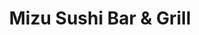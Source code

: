 ---
layout: place
title: "Mizu Sushi Bar & Grill"
permalink: /california/mountain-view/mizu-sushi-bar-grill.html
stateAbbr: CA
stateName: California
cityName: Mountain View
seo:
  name: "Mizu Sushi Bar & Grill"
  type: Restaurant
  links: null
description: "Mizu Sushi Bar & Grill serves delicious sushi in Mountain View, California. Try fresh Japanese dishes for a great dining experience. "
place_id: ChIJbdRr8Juwj4ARRFNrtLQtGjs
photos:
  - name: >-
      places/ChIJbdRr8Juwj4ARRFNrtLQtGjs/photos/AeeoHcIohmFCTTwYJOj5HOtluv4c7Wnxtrut1TwxRpSH2IH4uGx1sxXUhVqJWv8goEibcCzuvKFfZzF-sIqEGqvzol9R-JA95wtJnK_86iyEww6NI58XnCXGLTuauR_fBAxySFG9oCGHJnwfrYd6FLf5Rn24kDuSbyRa98uu4GIbJCm3qDPlBbQvJ_u8omftXNSOMiwyOumUgjlRqLKFUgFrNMOpMotVtiySOPFY1IAQQpB1dlQn1KRt5SXHapXRl7b_WC4nEJEaozCyUD1NT7y62kfYFgQ5BRQ_QWrEGEhKBN7yHtXFpOfWT072D57p-nHVWgqPoYVtx-awhnF7QYxXCEYeN6WQSIQ4tYFc6ipymytI3b7P1APSh9HibBFO542rvmbD1Xb2f8psSLENBvhn63JBVe79DRNXDQ1s0lxFQ-Ii_gp8
    widthPx: 3242
    heightPx: 1848
    authorAttributions:
      - displayName: Gilbert Siegel
        uri: https://maps.google.com/maps/contrib/110394644997508167559
        photoUri: >-
          https://lh3.googleusercontent.com/a-/ALV-UjXsDKF-F_k2pB9g9MspdA_y-6iimqDUaQv4DVMJR_xYndQBEPtrSQ=s100-p-k-no-mo
    flagContentUri: >-
      https://www.google.com/local/imagery/report/?cb_client=maps_api_places.places_api&image_key=!1e10!2sCIHM0ogKEICAgICEip2YjwE&hl=en-US
    googleMapsUri: >-
      https://www.google.com/maps/place//data=!3m4!1e2!3m2!1sCIHM0ogKEICAgICEip2YjwE!2e10!4m2!3m1!1s0x808fb09bf06bd46d:0x3b1a2db4b46b5344
  - name: >-
      places/ChIJbdRr8Juwj4ARRFNrtLQtGjs/photos/AeeoHcI-4yzVeUZN9lBLbFeD_buV-gWwNQWA1TpxjtAp4SSx_Muh_L9YT6kVDDlyzfzVKt5yWE3ONKxsFYLYNwKgx1pZBW2JPjDLqk79Y5hm9JYJn6ENodmd-XzFexFN-uQbF7uHvDXmjwmIV89XtuRSoyUPuQNfvTxtX6Z9v-emDoGrS_TTR8lWTCbEe3RaEHrK4jjZ9i1wwRtWuqWDEaIXRxzvld67difERGGMN18GyEGrjqIoG_Uem9hWeGG3Xi2NOayUMg5q-hYW9OFRHeUOYjYk72p0ARsoSiI4PL0ndQytnA
    widthPx: 1600
    heightPx: 900
    authorAttributions:
      - displayName: Mizu Sushi Bar & Grill
        uri: https://maps.google.com/maps/contrib/109223877330929689404
        photoUri: >-
          https://lh3.googleusercontent.com/a-/ALV-UjXwzLvXOs0opwtNUubxmbYWFCJVBPi6EKUfaO10D5zYkNzbJhs=s100-p-k-no-mo
    flagContentUri: >-
      https://www.google.com/local/imagery/report/?cb_client=maps_api_places.places_api&image_key=!1e10!2sAF1QipOlkjcmY2ODM2vjWPDDQ19_ZWN4RMM4x6lsB8WY&hl=en-US
    googleMapsUri: >-
      https://www.google.com/maps/place//data=!3m4!1e2!3m2!1sAF1QipOlkjcmY2ODM2vjWPDDQ19_ZWN4RMM4x6lsB8WY!2e10!4m2!3m1!1s0x808fb09bf06bd46d:0x3b1a2db4b46b5344
  - name: >-
      places/ChIJbdRr8Juwj4ARRFNrtLQtGjs/photos/AeeoHcLrwNrE3n0NXQ9hOiidXqMTeZM81cekoVdRTluN8I3j8yRqayK8shLZJUiQiWqfiDNOnHdSkXONKmiPAjF6me1URbhEOk_QTHzXl0z8snEGouVQOPSbWKAkS2SFINRGk7jgUMCf34Xj3phUpET5qAYNCTq4kYYmeoSWT-OMqp7Ul5bF5ckIZXcQnxipGe3FkbDc8Bbv1kFp18KktR-LiFg3lTU38Ts_KwmMplkGGw3mP2sbbbGElaVU1CIz2Ny0-Zu8pjC-reGHRzePwVoB0-n0s54QHQa5mYAFQDMPGOYKpm6ySRBz6uSGuvajQV8daP7_Zg7F64GziQs1PH9P_4g11Q4QDzegzgRqE10050bFpL9C355If2rNZtA1jh-rpR97CcLw_TX2YH0s2YW0dR-7YsHGJsLPczdtiapSY4068Q
    widthPx: 3600
    heightPx: 4800
    authorAttributions:
      - displayName: Sabina A
        uri: https://maps.google.com/maps/contrib/105387482579958130835
        photoUri: >-
          https://lh3.googleusercontent.com/a-/ALV-UjVhgY23uNrwAm3n5v5ox_m8kMsYThLJfQm4u5rhWKQEFvCVh2q56A=s100-p-k-no-mo
    flagContentUri: >-
      https://www.google.com/local/imagery/report/?cb_client=maps_api_places.places_api&image_key=!1e10!2sCIHM0ogKEICAgMCw-IuGbg&hl=en-US
    googleMapsUri: >-
      https://www.google.com/maps/place//data=!3m4!1e2!3m2!1sCIHM0ogKEICAgMCw-IuGbg!2e10!4m2!3m1!1s0x808fb09bf06bd46d:0x3b1a2db4b46b5344
  - name: >-
      places/ChIJbdRr8Juwj4ARRFNrtLQtGjs/photos/AeeoHcLzHaao8wY-Y7BBGupdm_-9sMLkFV1VnmUgYSMNwATA_08VEtb_3iqo7ybJQmL2iBEYP7sQm7vtpHD0EG2yKbAy4SwxNTzILaqpc5NTxCtWldXtc59z4U4lmIpyZbIMOKyEbscQFhzVBj0nDw8wY1XQMvX8BbFzMqRnxzLU5Mni3QNT1v2Lhrd0RfV-c3twN4FxjUWc1nrw8G9ALvsWUui_E1jQXj_BWFhtZiSGPUMQZyJxtHoiFWlQmkn_hzAXslvrxJNObeme_Sw10b3phMbVDnDxzsiL6S_YCtXQEjS7t5Z9YysJxd5jNJC5d2MpT0qFpn0AQzUAcbL_h-gfpYXiz4sdRKLmQNaIlqBqPmFUTHxXFw0WsZNcmdMsaziV44F4GMT-OSmDmSMQi6hzLMDuFkY3iwej2oci5jiiqa-kpg
    widthPx: 4032
    heightPx: 3024
    authorAttributions:
      - displayName: Sandeepa Dey
        uri: https://maps.google.com/maps/contrib/116367630541117736989
        photoUri: >-
          https://lh3.googleusercontent.com/a-/ALV-UjUZsk2cNXckiQ018dtyya7rPPhUOz8V4myxc0Xat3WHTUl_y_ry9w=s100-p-k-no-mo
    flagContentUri: >-
      https://www.google.com/local/imagery/report/?cb_client=maps_api_places.places_api&image_key=!1e10!2sCIHM0ogKEICAgMDQ_IGoew&hl=en-US
    googleMapsUri: >-
      https://www.google.com/maps/place//data=!3m4!1e2!3m2!1sCIHM0ogKEICAgMDQ_IGoew!2e10!4m2!3m1!1s0x808fb09bf06bd46d:0x3b1a2db4b46b5344
  - name: >-
      places/ChIJbdRr8Juwj4ARRFNrtLQtGjs/photos/AeeoHcKTjNSlQjRa1HiQdF6EnzZYVOJ1tP39X4D973p48OQhdbTfkRvsaFIxXaBrJetjZP6zs6VpNa9nPXMi9p_isNHJ_ygzFzSVwd3Ym-LIxcylregOInqwgFd4jmUr_NeHEpyQZJMFo-DdMYMcKbQIU3otizQLFKL6-4Hyr3_89U4qRXTo6lKb_nhOUQWMzl6GQ6Zwl3wqSXQd3eYNxyZySzn4YRZhmu4LD2AHSmF8ZNzFwp74KIuTYrcT6F9fyCiQtrX6w6xUB-yfIacPbkUUMRQ9ry4tYbKSzKnEzFc0QilJOZcn4nz2iDlf74WRa1IO_2v9sw6KiPDzcI1uvFh6U9e9nO54eANx1tq9qXVUL4N4OA2ZvvrJ-5rKdbyuHdNTzwpJvQsuN85HySNGU79794nUq-vIkNnxWoHcfqlApJEVWrqb
    widthPx: 3024
    heightPx: 4032
    authorAttributions:
      - displayName: Henry Ying
        uri: https://maps.google.com/maps/contrib/109984379356284038160
        photoUri: >-
          https://lh3.googleusercontent.com/a-/ALV-UjVxznGPjK0N4Ks2bhz1zHRPCU0IUJhcDx99CRgdKi5Zsa8NGe4=s100-p-k-no-mo
    flagContentUri: >-
      https://www.google.com/local/imagery/report/?cb_client=maps_api_places.places_api&image_key=!1e10!2sCIHM0ogKEICAgIDLp5a35QE&hl=en-US
    googleMapsUri: >-
      https://www.google.com/maps/place//data=!3m4!1e2!3m2!1sCIHM0ogKEICAgIDLp5a35QE!2e10!4m2!3m1!1s0x808fb09bf06bd46d:0x3b1a2db4b46b5344
  - name: >-
      places/ChIJbdRr8Juwj4ARRFNrtLQtGjs/photos/AeeoHcIVZxH-51SMwBhKm_4bkrb1LJtmpfEovC34AmJhgcQwQVJHA0EZvLBTHbyc2v23Dh_5RNBGwE9xUHsXFD0SxIpZzVhLaNfbwM66YwIFZtr1p-xMy8uK7JorDdziYRrmO4XxsUPFpSkLvfFWZz7-LggKO8Geb-s72xn1oVewgHldxRYRVfy0VzStC300xBVqJrgbws3i9LL7zyHveJ6dhZAwm508vJxdBl-KcqBM_aCN70EqRyC5pZJ7SE7x2ivCm0HSOL0BvO5ky-wgchsj6PkDbe35ZkdfNb3vn6ndggkFs6DYhrUdtKbsWo4kWYMOkPw2qaOJ8_fG_SA1ChNsuOi5Ep-YC6oB86T4aKU4I1iKZ-8G5hTlGObAghZPcNA3Hp1HMpU2Cu43q1rreOst7kq8eSQEDeadM31ZlYHlTUfe-uZRxEwjs_1-zTWcbg
    widthPx: 4000
    heightPx: 2250
    authorAttributions:
      - displayName: Michael Talis
        uri: https://maps.google.com/maps/contrib/111594055477258150640
        photoUri: >-
          https://lh3.googleusercontent.com/a/ACg8ocJzSF9YL6x3oIODdUWvcNsCOwi-nMC7-OyqxUcBAskslUfcypM=s100-p-k-no-mo
    flagContentUri: >-
      https://www.google.com/local/imagery/report/?cb_client=maps_api_places.places_api&image_key=!1e10!2sCIABIhAGbzaq4xNwxWfhdZYABly8&hl=en-US
    googleMapsUri: >-
      https://www.google.com/maps/place//data=!3m4!1e2!3m2!1sCIABIhAGbzaq4xNwxWfhdZYABly8!2e10!4m2!3m1!1s0x808fb09bf06bd46d:0x3b1a2db4b46b5344
  - name: >-
      places/ChIJbdRr8Juwj4ARRFNrtLQtGjs/photos/AeeoHcLJlontDTxGAw2JJ84Kl6kgfR78bWgt_lQZ9rVtmi_e3tYOx_c-j6O9A2ORgYoNn4Co9GlQk3LlBPrBiQdNQof89aAoCJsQ270VDNq0fG9lYtHfuMtaQ6iPsM2bXlNdPyfdvYRJvxndZpETT9VssBktZMxLWTUmpgaub8NJK2xY52UE_ykZVCqX9Sj7DAJ4Wc6TXLQUp1UkL7E3GboMsjXpa3UXjyFQa8tC2of3FcJd_IwN-XmqSGAI4XwNa7OyddGGnsSQF4SnUsv3TKQCfqgZmJ0u-M4JisJgF46ov4_lsroghqyybkIouoS8G-TqbtwGcTwYA-iX_Pnz90xpjvOUfz-qZ2RnsXCtOsPDKkjXfb7NobRsmXlGtGKLGI1K_MDbU9e6c0FClPFOANYBG0ioxI34irOejHiu4-7NhKY
    widthPx: 4032
    heightPx: 3024
    authorAttributions:
      - displayName: Jason Foard
        uri: https://maps.google.com/maps/contrib/101623472979356047884
        photoUri: >-
          https://lh3.googleusercontent.com/a-/ALV-UjXQa4gdHRz7WufkGxDeg7DO2rzuczO3yC9w-cAJ9lffNyn7MMkk7g=s100-p-k-no-mo
    flagContentUri: >-
      https://www.google.com/local/imagery/report/?cb_client=maps_api_places.places_api&image_key=!1e10!2sCIHM0ogKEICAgICTn8v3Qg&hl=en-US
    googleMapsUri: >-
      https://www.google.com/maps/place//data=!3m4!1e2!3m2!1sCIHM0ogKEICAgICTn8v3Qg!2e10!4m2!3m1!1s0x808fb09bf06bd46d:0x3b1a2db4b46b5344
  - name: >-
      places/ChIJbdRr8Juwj4ARRFNrtLQtGjs/photos/AeeoHcL9-CUqgRVaRRWippUHRRs-d5uE85Bp8NiLq-Hgu1cBZeFHo8V0mpIAanfExVnESdSm3y8wtNQ9_Dd3jUGBReSj-mARAsPPYGMYUDA1EnoV3b0hGV6X5YYI-D_GRdZyBDL-6BX_ZDstcth2KgNFcZ-ieGypQfQnYFCwh14XQC_L2FJKC_DtWJ3MycLXJuobHfHSseAkkWU4nTt4zgsDwlG3WAMFD5MuAVPANe2AYLN5-jSAcgHfGyKXzfQx9uQOJIPIYxj-UCEuTgpx7UlwreGNzWWEDMJhw5Sow8id_igi9LaA-c40zORIZlIyT_VZPEiE1aiUXoKnoceaeQXbA1mi9F9L7KrAyFgGbsXxKF6FvrSxcbA5NRvcOpDzBi4LbHNU8X0qwOUHvRb4jPXyWIAcC7pPhEt7O0T7dp1xK1c
    widthPx: 4080
    heightPx: 3072
    authorAttributions:
      - displayName: Adam Braun
        uri: https://maps.google.com/maps/contrib/108895438988053081560
        photoUri: >-
          https://lh3.googleusercontent.com/a-/ALV-UjWywP2OmHwg9xq-Afro3DNd0eozOZlvpJC0HLx6qHpL0Qxm_0vfQA=s100-p-k-no-mo
    flagContentUri: >-
      https://www.google.com/local/imagery/report/?cb_client=maps_api_places.places_api&image_key=!1e10!2sCIHM0ogKEICAgID3vbbfOA&hl=en-US
    googleMapsUri: >-
      https://www.google.com/maps/place//data=!3m4!1e2!3m2!1sCIHM0ogKEICAgID3vbbfOA!2e10!4m2!3m1!1s0x808fb09bf06bd46d:0x3b1a2db4b46b5344
  - name: >-
      places/ChIJbdRr8Juwj4ARRFNrtLQtGjs/photos/AeeoHcLJjFtOauf6zdlXDbAhflkZ4JMpVRTtAsVSE6JNRFGGd9IYh81HHPFxmj39EhzhwdEfGJf63EzH9ibmLAwgv-xDXtoJuw490pdh1c1_Iopxpvfm-rTi1G8lBmljaT0IS0paMTrsirw5QnCvzeLZnaLofGpPIWleGQhmqpGalrgTGe1WWGHppUVeYLXHi6MJnaMXG7RhqJwMOfR-HdciJZd4qvdMoXH_UwuNMA5wCTWdfDWC3ETltGb2YfgPkGIx_ktSK8De7l9-64QLdhkD7WgID1KRyiXfS5v0Ul2yzTxenGIcqwmNDWvyxPvkZ-JO18poXb2jdyzUreH6tYvIN316yLcCXaM3L11g2-xLvVwjxVH-Pn7eJ_OFjfcGAFLXUCqS9oSv_48oJmtvUrAtIbGCD8I0XsubHU43PKRas8Q
    widthPx: 4080
    heightPx: 3072
    authorAttributions:
      - displayName: Adam Braun
        uri: https://maps.google.com/maps/contrib/108895438988053081560
        photoUri: >-
          https://lh3.googleusercontent.com/a-/ALV-UjWywP2OmHwg9xq-Afro3DNd0eozOZlvpJC0HLx6qHpL0Qxm_0vfQA=s100-p-k-no-mo
    flagContentUri: >-
      https://www.google.com/local/imagery/report/?cb_client=maps_api_places.places_api&image_key=!1e10!2sCIHM0ogKEICAgICTi6bVdg&hl=en-US
    googleMapsUri: >-
      https://www.google.com/maps/place//data=!3m4!1e2!3m2!1sCIHM0ogKEICAgICTi6bVdg!2e10!4m2!3m1!1s0x808fb09bf06bd46d:0x3b1a2db4b46b5344
  - name: >-
      places/ChIJbdRr8Juwj4ARRFNrtLQtGjs/photos/AeeoHcL67LK7BMK0nSzMuSpdpyL9Hnh2Qq_wNCeARg6FAjaTtk7mC4FSzt-mrZqbAvm1C1BUQzQbrpjSueL4EgkwLFDcOYGtPolDSZI0_nr7_3NGCpjbQjYIHmCXJK1eiRR5biofmzLqdjsZOqhGMJPGlFjl4h5fV0sHx2ehkhrP-8O_q1vtKaEvANQVm1Yddmjk7F4eee_wvKh-su4LbRfjGwVfDCj4AGJE4kvKj3m0uJqlsFhRasCA1mskJ3X5Ic3T_9-V4y9f_R9IYA5Z4zj28GNUdmHTF8hCPmklm4_ED6JXsCFTYWD2JjPf7UGLogwfxiU8ZLgcJt1yHDRYevPP2GjLO6dJqkifTiUwLj4RMImjeAvuvfPcNpId6L14R2ESD_7nZ5LX1bPSbi9bH8SXzo-H-b-9tl9HJHeLQdszCEjtPQ
    widthPx: 4000
    heightPx: 3000
    authorAttributions:
      - displayName: Vignesh M
        uri: https://maps.google.com/maps/contrib/110229398390276187005
        photoUri: >-
          https://lh3.googleusercontent.com/a/ACg8ocJtSyxg_jtOGCmI4WDna4ZE8Gw06ArT9kDjB84c_nnn3qcA8Q=s100-p-k-no-mo
    flagContentUri: >-
      https://www.google.com/local/imagery/report/?cb_client=maps_api_places.places_api&image_key=!1e10!2sCIHM0ogKEICAgID3_ZWZVg&hl=en-US
    googleMapsUri: >-
      https://www.google.com/maps/place//data=!3m4!1e2!3m2!1sCIHM0ogKEICAgID3_ZWZVg!2e10!4m2!3m1!1s0x808fb09bf06bd46d:0x3b1a2db4b46b5344
address: '2590 W El Camino Real #13, Mountain View, CA 94040, USA'
street: '2590 W El Camino Real #13'
city: Mountain View
state: CA
zip: '94040'
country: USA
neighborhood: null
latitude: '37.401319'
longitude: '-122.112973'
accessibility_options:
  wheelchairAccessibleParking: true
  wheelchairAccessibleEntrance: true
  wheelchairAccessibleRestroom: true
  wheelchairAccessibleSeating: true
business_status: OPERATIONAL
name: Mizu Sushi Bar & Grill
google_maps_links:
  directionsUri: >-
    https://www.google.com/maps/dir//''/data=!4m7!4m6!1m1!4e2!1m2!1m1!1s0x808fb09bf06bd46d:0x3b1a2db4b46b5344!3e0
  placeUri: https://maps.google.com/?cid=4258766651776521028
  writeAReviewUri: >-
    https://www.google.com/maps/place//data=!4m3!3m2!1s0x808fb09bf06bd46d:0x3b1a2db4b46b5344!12e1
  reviewsUri: >-
    https://www.google.com/maps/place//data=!4m4!3m3!1s0x808fb09bf06bd46d:0x3b1a2db4b46b5344!9m1!1b1
  photosUri: >-
    https://www.google.com/maps/place//data=!4m3!3m2!1s0x808fb09bf06bd46d:0x3b1a2db4b46b5344!10e5
primary_type: Sushi Restaurant
opening_hours:
  regular: null
  current: null
secondary_opening_hours:
  regular:
    weekdayDescriptions: null
    type: null
  current:
    weekdayDescriptions: null
    type: null
phone: null
price_level: null
price_range: null
rating: null
rating_count: 0
website: null
reviews: null
parking_options: null
payment_options: null
allow_dogs: null
curbside_pickup: null
delivery: null
dine_in: null
good_for_children: null
good_for_groups: null
good_for_sports: null
live_music: null
menu_for_children: null
outdoor_seating: null
reservable: null
restroom: null
serves_beer: null
serves_breakfast: null
serves_brunch: null
serves_cocktails: null
serves_coffee: null
serves_dinner: null
serves_dessert: null
serves_lunch: null
serves_vegetarian_food: null
serves_wine: null
takeout: null
summary: null

---